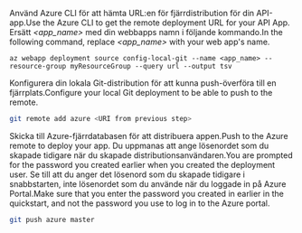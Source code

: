 <span data-ttu-id="05de0-101">Använd Azure CLI för att hämta URL:en för fjärrdistribution för din API-app.</span><span class="sxs-lookup"><span data-stu-id="05de0-101">Use the Azure CLI to get the remote deployment URL for your API App.</span></span> <span data-ttu-id="05de0-102">Ersätt *\<app_name>* med din webbapps namn i följande kommando.</span><span class="sxs-lookup"><span data-stu-id="05de0-102">In the following command, replace *\<app_name>* with your web app's name.</span></span>

```azurecli-interactive
az webapp deployment source config-local-git --name <app_name> --resource-group myResourceGroup --query url --output tsv
```

<span data-ttu-id="05de0-103">Konfigurera din lokala Git-distribution för att kunna push-överföra till en fjärrplats.</span><span class="sxs-lookup"><span data-stu-id="05de0-103">Configure your local Git deployment to be able to push to the remote.</span></span>

```bash
git remote add azure <URI from previous step>
```

<span data-ttu-id="05de0-104">Skicka till Azure-fjärrdatabasen för att distribuera appen.</span><span class="sxs-lookup"><span data-stu-id="05de0-104">Push to the Azure remote to deploy your app.</span></span> <span data-ttu-id="05de0-105">Du uppmanas att ange lösenordet som du skapade tidigare när du skapade distributionsanvändaren.</span><span class="sxs-lookup"><span data-stu-id="05de0-105">You are prompted for the password you created earlier when you created the deployment user.</span></span> <span data-ttu-id="05de0-106">Se till att du anger det lösenord som du skapade tidigare i snabbstarten, inte lösenordet som du använde när du loggade in på Azure Portal.</span><span class="sxs-lookup"><span data-stu-id="05de0-106">Make sure that you enter the password you created in earlier in the quickstart, and not the password you use to log in to the Azure portal.</span></span>

```bash
git push azure master
```
